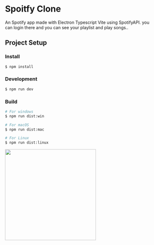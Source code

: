 # Spoitfy Clone

An Spotify app made with Electron Typescript Vite using SpotifyAPI. you can login there and you can see your playlist and play songs..

## Project Setup

### Install

```bash
$ npm install
```

### Development

```bash
$ npm run dev
```

### Build

```bash
# For windows
$ npm run dist:win

# For macOS
$ npm run dist:mac

# For Linux
$ npm run dist:linux
```
<img src="https://github.com/user-attachments/assets/e5857b1a-47d2-4f4b-92ae-31907a4f4e46" width="300" height="300" />


